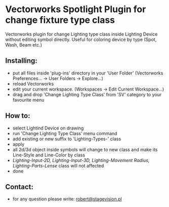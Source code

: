 # Vectorworks Spotlight Plugin for change fixture type class

Vectorworks plugin for change Lighting type class inside Lighting Device without editing symbol directly. Useful for coloring device by type (Spot, Wash, Beam etc.)

## Installing:

- put all files inside 'plug-ins' directory in your 'User Folder' (Vectorworks Preferences... -> User Folders -> Explore...)
- reload Vectorworks
- edit your current workspace. (Workspaces -> Edit Current Workspace...)
- drag and drop 'Change Lighting Type Class' from 'SV' category to your favourite menu

## How to:

- select Lightind Device on drawing
- run 'Change Lighting Type Class' menu command
- add existing or new suffix to 'Lighting-Types-' class
- apply
- all 2d/3d object inside symbols will change to new class and make its Line-Style and Line-Color by class
- *Lighting-Input-2D, Lighting-Input-3D, Lighting-Movement Radius, Lighting-Parts-Lense* class will not affected
- done

## Contact:
- for any question please write: robert@stagevision.pl
